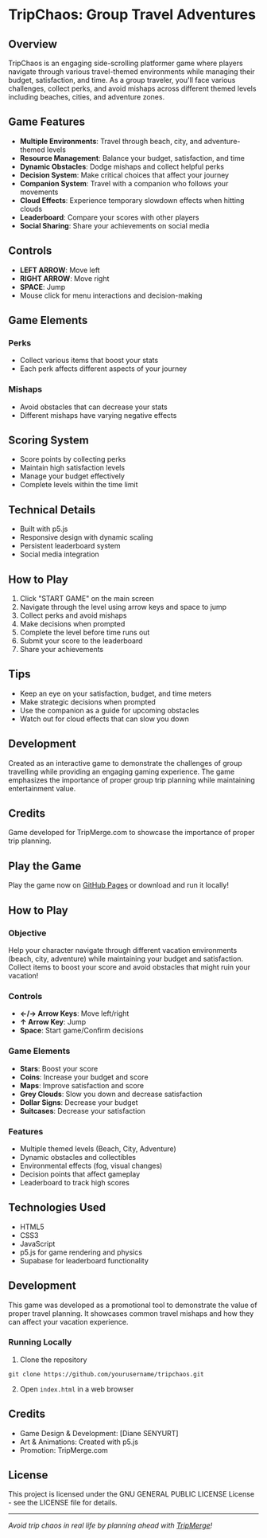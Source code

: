 # TripChaos: Group Travel Adventures

## Overview
TripChaos is an engaging side-scrolling platformer game where players navigate through various travel-themed environments while managing their budget, satisfaction, and time. As a group traveler, you'll face various challenges, collect perks, and avoid mishaps across different themed levels including beaches, cities, and adventure zones.

## Game Features
- **Multiple Environments**: Travel through beach, city, and adventure-themed levels
- **Resource Management**: Balance your budget, satisfaction, and time
- **Dynamic Obstacles**: Dodge mishaps and collect helpful perks
- **Decision System**: Make critical choices that affect your journey
- **Companion System**: Travel with a companion who follows your movements
- **Cloud Effects**: Experience temporary slowdown effects when hitting clouds
- **Leaderboard**: Compare your scores with other players
- **Social Sharing**: Share your achievements on social media

## Controls
- **LEFT ARROW**: Move left
- **RIGHT ARROW**: Move right
- **SPACE**: Jump
- Mouse click for menu interactions and decision-making

## Game Elements
### Perks
- Collect various items that boost your stats
- Each perk affects different aspects of your journey

### Mishaps
- Avoid obstacles that can decrease your stats
- Different mishaps have varying negative effects

## Scoring System
- Score points by collecting perks
- Maintain high satisfaction levels
- Manage your budget effectively
- Complete levels within the time limit

## Technical Details
- Built with p5.js
- Responsive design with dynamic scaling
- Persistent leaderboard system
- Social media integration

## How to Play
1. Click "START GAME" on the main screen
2. Navigate through the level using arrow keys and space to jump
3. Collect perks and avoid mishaps
4. Make decisions when prompted
5. Complete the level before time runs out
6. Submit your score to the leaderboard
7. Share your achievements

## Tips
- Keep an eye on your satisfaction, budget, and time meters
- Make strategic decisions when prompted
- Use the companion as a guide for upcoming obstacles
- Watch out for cloud effects that can slow you down

## Development
Created as an interactive game to demonstrate the challenges of group travelling while providing an engaging gaming experience. The game emphasizes the importance of proper group trip planning while maintaining entertainment value.

## Credits
Game developed for TripMerge.com to showcase the importance of proper trip planning.

## Play the Game

Play the game now on [GitHub Pages](https://yourusername.github.io/tripchaos) or download and run it locally!

## How to Play

### Objective
Help your character navigate through different vacation environments (beach, city, adventure) while maintaining your budget and satisfaction. Collect items to boost your score and avoid obstacles that might ruin your vacation!

### Controls
- **←/→ Arrow Keys**: Move left/right
- **↑ Arrow Key**: Jump
- **Space**: Start game/Confirm decisions

### Game Elements
- **Stars**: Boost your score
- **Coins**: Increase your budget and score
- **Maps**: Improve satisfaction and score
- **Grey Clouds**: Slow you down and decrease satisfaction
- **Dollar Signs**: Decrease your budget
- **Suitcases**: Decrease your satisfaction

### Features
- Multiple themed levels (Beach, City, Adventure)
- Dynamic obstacles and collectibles
- Environmental effects (fog, visual changes)
- Decision points that affect gameplay
- Leaderboard to track high scores

## Technologies Used

- HTML5
- CSS3
- JavaScript
- p5.js for game rendering and physics
- Supabase for leaderboard functionality

## Development

This game was developed as a promotional tool to demonstrate the value of proper travel planning. It showcases common travel mishaps and how they can affect your vacation experience.

### Running Locally

1. Clone the repository
```
git clone https://github.com/yourusername/tripchaos.git
```

2. Open `index.html` in a web browser

## Credits

- Game Design & Development: [Diane SENYURT]
- Art & Animations: Created with p5.js
- Promotion: TripMerge.com

## License

This project is licensed under the GNU GENERAL PUBLIC LICENSE License - see the LICENSE file for details.

---

*Avoid trip chaos in real life by planning ahead with [TripMerge](https://tripmerge.com)!* 
